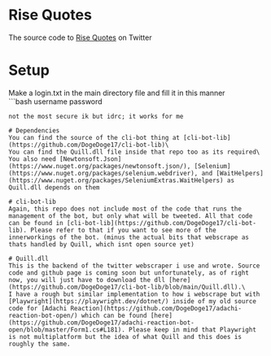 # Rise Quotes
 The source code to [Rise Quotes](https://x.com/rise_quotes) on Twitter

# Setup
 Make a login.txt in the main directory file and fill it in this manner\
 	```bash
  username
  password
  ```
 not the most secure ik but idrc; it works for me

# Dependencies
 You can find the source of the cli-bot thing at [cli-bot-lib](https://github.com/DogeDoge17/cli-bot-lib)\
 You can find the Quill.dll file inside that repo too as its required\
 You also need [Newtonsoft.Json](https://www.nuget.org/packages/newtonsoft.json/), [Selenium](https://www.nuget.org/packages/selenium.webdriver), and [WaitHelpers](https://www.nuget.org/packages/SeleniumExtras.WaitHelpers) as Quill.dll depends on them

# cli-bot-lib
 Again, this repo does not include most of the code that runs the management of the bot, but only what will be tweeted. All that code can be found in [cli-bot-lib](https://github.com/DogeDoge17/cli-bot-lib). Please refer to that if you want to see more of the innerworkings of the bot. (minus the actual bits that webscrape as thats handled by Quill, which isnt open source yet)

# Quill.dll
 This is the backend of the twitter webscraper i use and wrote. Source code and github page is coming soon but unfortunately, as of right now, you will just have to download the dll [here](https://github.com/DogeDoge17/cli-bot-lib/blob/main/Quill.dll).\
 I have a rough but similar implementation to how i webscrape but with [Playwright](https://playwright.dev/dotnet/) inside of my old source code for [Adachi Reaction](https://github.com/DogeDoge17/adachi-reaction-bot-open/) which can be found [here](https://github.com/DogeDoge17/adachi-reaction-bot-open/blob/master/Form1.cs#L181). Please keep in mind that Playwright is not multiplatform but the idea of what Quill and this does is roughly the same.
